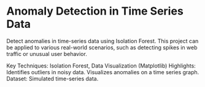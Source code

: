 # **Anomaly Detection in Time Series Data**

Detect anomalies in time-series data using Isolation Forest. This project can be applied to various real-world scenarios, such as detecting spikes in web traffic or unusual user behavior.

Key Techniques: Isolation Forest, Data Visualization (Matplotlib)
Highlights:
Identifies outliers in noisy data.
Visualizes anomalies on a time series graph.
Dataset: Simulated time-series data.
